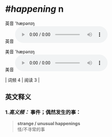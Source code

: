 # ***\#happening*** n
英音 'hæpənɪŋ  
英音
<audio src="./media/happening-B.aac" controls="controls"></audio>

美音 'hæpənɪŋ  
美音
<audio src="./media/happening.aac" controls="controls"></audio>



| 词频 4 | 阅读 3 |  

英文释义
---
### 1.*高义频：* **事件；偶然发生的事：**  

 > **strange / unusual happenings**  
 > 怪/不寻常的事    


